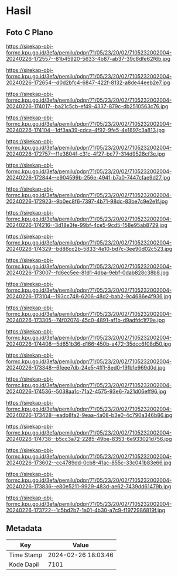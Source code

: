 # Hasil

## Foto C Plano

https://sirekap-obj-formc.kpu.go.id/3efa/pemilu/pdpr/71/05/23/20/02/7105232002004-20240226-172557--81b45920-5633-4b87-ab37-39c8dfe62f6b.jpg

https://sirekap-obj-formc.kpu.go.id/3efa/pemilu/pdpr/71/05/23/20/02/7105232002004-20240226-172654--d0d2bfc4-6847-422f-8132-a8de44eeb2e7.jpg

https://sirekap-obj-formc.kpu.go.id/3efa/pemilu/pdpr/71/05/23/20/02/7105232002004-20240226-174017--ba21c5cb-ef49-4337-879c-db2510563c76.jpg

https://sirekap-obj-formc.kpu.go.id/3efa/pemilu/pdpr/71/05/23/20/02/7105232002004-20240226-174104--1df3aa39-cdca-4f92-9fe5-4e1897c3a813.jpg

https://sirekap-obj-formc.kpu.go.id/3efa/pemilu/pdpr/71/05/23/20/02/7105232002004-20240226-172757--f1e3804f-c31c-4f27-bc77-314d9528cf3e.jpg

https://sirekap-obj-formc.kpu.go.id/3efa/pemilu/pdpr/71/05/23/20/02/7105232002004-20240226-172844--e904599b-256e-4941-b7a0-7447cfae9d27.jpg

https://sirekap-obj-formc.kpu.go.id/3efa/pemilu/pdpr/71/05/23/20/02/7105232002004-20240226-172923--9b0ec8f6-7397-4b71-98dc-83be7c9e2e1f.jpg

https://sirekap-obj-formc.kpu.go.id/3efa/pemilu/pdpr/71/05/23/20/02/7105232002004-20240226-174216--3d18e3fe-99bf-4ce5-9cd5-158e95ab8729.jpg

https://sirekap-obj-formc.kpu.go.id/3efa/pemilu/pdpr/71/05/23/20/02/7105232002004-20240226-174329--bd86cc2b-5833-4e10-bd7c-3ee90d02c523.jpg

https://sirekap-obj-formc.kpu.go.id/3efa/pemilu/pdpr/71/05/23/20/02/7105232002004-20240226-173007--fd6ec5ee-81d1-4dba-9ebf-0dab828c38b8.jpg

https://sirekap-obj-formc.kpu.go.id/3efa/pemilu/pdpr/71/05/23/20/02/7105232002004-20240226-173104--193cc748-6206-48d2-bab2-9c4686e4f936.jpg

https://sirekap-obj-formc.kpu.go.id/3efa/pemilu/pdpr/71/05/23/20/02/7105232002004-20240226-173305--74f02074-45c0-4891-af1b-d9adfdc1f79e.jpg

https://sirekap-obj-formc.kpu.go.id/3efa/pemilu/pdpr/71/05/23/20/02/7105232002004-20240226-174408--5d651b36-d166-450b-a472-35dcc6f08d50.jpg

https://sirekap-obj-formc.kpu.go.id/3efa/pemilu/pdpr/71/05/23/20/02/7105232002004-20240226-173348--6feee7db-24e5-4ff1-8ed0-19fb1e969d0d.jpg

https://sirekap-obj-formc.kpu.go.id/3efa/pemilu/pdpr/71/05/23/20/02/7105232002004-20240226-174536--5038aa1c-71a2-4575-93e6-7a21d06eff96.jpg

https://sirekap-obj-formc.kpu.go.id/3efa/pemilu/pdpr/71/05/23/20/02/7105232002004-20240226-173428--eadb8fa2-9eaa-4a08-b3e0-4c790a346b86.jpg

https://sirekap-obj-formc.kpu.go.id/3efa/pemilu/pdpr/71/05/23/20/02/7105232002004-20240226-174738--b5cc3a72-2285-49be-8353-6e933021d756.jpg

https://sirekap-obj-formc.kpu.go.id/3efa/pemilu/pdpr/71/05/23/20/02/7105232002004-20240226-173602--cc4789dd-0cb8-41ac-855c-33c041b83e66.jpg

https://sirekap-obj-formc.kpu.go.id/3efa/pemilu/pdpr/71/05/23/20/02/7105232002004-20240226-173836--e80e5211-9929-483d-ae62-7439dd61479b.jpg

https://sirekap-obj-formc.kpu.go.id/3efa/pemilu/pdpr/71/05/23/20/02/7105232002004-20240226-173722--1c5bd2b7-1a01-4b30-a7c9-f1972986819f.jpg


## Metadata

| Key        | Value               |
| ---------- | ------------------- |
| Time Stamp | 2024-02-26 18:03:46 |
| Kode Dapil | 7101                |



